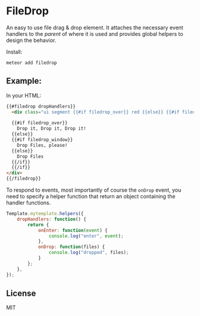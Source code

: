 # FileDrop

An easy to use file drag & drop element. It attaches the necessary
event handlers to the *parent* of where it is used and provides global
helpers to design the behavior.

Install:
```
meteor add filedrop
```

## Example:

In your HTML:

```html
{{#filedrop dropHandlers}}
  <div class="ui segment {{#if filedrop_over}} red {{else}} {{#if filedrop_window}} orange {{/if}} {{/if}}">
  
  {{#if filedrop_over}}
    Drop it, Drop it, Drop it!
  {{else}}
  {{#if filedrop_window}}
    Drop Files, please!
  {{else}}
    Drop Files      
  {{/if}}
  {{/if}}
</div>
{{/filedrop}}
```

To respond to events, most importantly of course the `onDrop` event, you need to specify a helper function that return an object containing the handler functions.

```javascript
Template.mytemplate.helpers({
    dropHandlers: function() {
        return {
            onEnter: function(event) {
                console.log("enter", event);
            },
            onDrop: function(files) {
                console.log("dropped", files);
            }
        };
    },
});
```

## License

MIT
